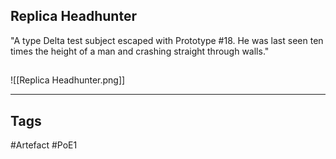 ## Replica Headhunter
"A type Delta test subject escaped with Prototype #18. He was last seen
ten times the height of a man and crashing straight through walls."
##
![[Replica Headhunter.png]]

---
## Tags
#Artefact
#PoE1